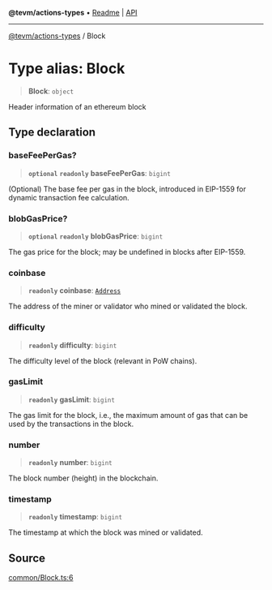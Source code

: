 **@tevm/actions-types** • [Readme](../README.md) \| [API](../globals.md)

***

[@tevm/actions-types](../README.md) / Block

# Type alias: Block

> **Block**: `object`

Header information of an ethereum block

## Type declaration

### baseFeePerGas?

> **`optional`** **`readonly`** **baseFeePerGas**: `bigint`

(Optional) The base fee per gas in the block, introduced in EIP-1559 for dynamic transaction fee calculation.

### blobGasPrice?

> **`optional`** **`readonly`** **blobGasPrice**: `bigint`

The gas price for the block; may be undefined in blocks after EIP-1559.

### coinbase

> **`readonly`** **coinbase**: [`Address`](Address.md)

The address of the miner or validator who mined or validated the block.

### difficulty

> **`readonly`** **difficulty**: `bigint`

The difficulty level of the block (relevant in PoW chains).

### gasLimit

> **`readonly`** **gasLimit**: `bigint`

The gas limit for the block, i.e., the maximum amount of gas that can be used by the transactions in the block.

### number

> **`readonly`** **number**: `bigint`

The block number (height) in the blockchain.

### timestamp

> **`readonly`** **timestamp**: `bigint`

The timestamp at which the block was mined or validated.

## Source

[common/Block.ts:6](https://github.com/evmts/tevm-monorepo/blob/main/packages/actions-types/src/common/Block.ts#L6)
